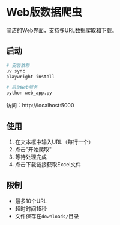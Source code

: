 # Web版数据爬虫

简洁的Web界面，支持多URL数据爬取和下载。

## 启动

```bash
# 安装依赖
uv sync
playwright install

# 启动Web服务
python web_app.py
```

访问：http://localhost:5000

## 使用

1. 在文本框中输入URL（每行一个）
2. 点击"开始爬取"
3. 等待处理完成
4. 点击下载链接获取Excel文件

## 限制

- 最多10个URL
- 超时时间15秒
- 文件保存在`downloads/`目录